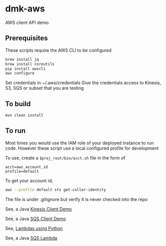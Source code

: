 # dmk-aws
AWS client API demo

## Prerequisites
These scripts require the AWS CLI to be configured

```bash
brew install jq
brew install coreutils
pip install awscli
aws configure
```

Set credentials in ~/.aws/credentials
Give the credentials access to Kinesis, S3, SQS or subset that you are testing

## To build

```bash
mvn clean install
```

## To run
Most times you would use the IAM role of your deployed instance to run code. However these script use a local configured profile for development

To use, create a `$proj_root/bin/acct.sh` file in the form of

```
acct=aws_account_id
profile=default
```

To get your account id;

```bash
aws --profile default sts get-caller-identity
```

The file is under .gitignore but verify it is never checked into the repo

See, a Java [Kinesis Client Demo](kinesis-client/)

See, a Java [SQS Client Demo](sqs-client/)

See, [Lambdas using Python](lambda-python/)

See, a Java [SQS Lambda](sqs-lambda/)
